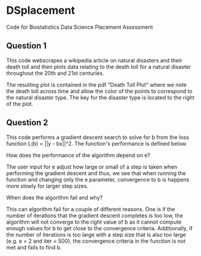 # DSplacement
Code for Biostatistics Data Science Placement Assessment

## Question 1
This code webscrapes a wikipedia article on natural disasters and their death toll and then plots data relating to the death toll for a natural disaster throughout the 20th and 21st centuries.

The resulting plot is contained in the pdf "Death Toll Plot" where we note the death toll across time and allow the color of the points to correspond to the natural disaster type. The key for the disaster type is located to the right of the plot.

## Question 2
This code performs a gradient descent search to solve for b from the loss function L(b) = ||y - bx||^2. The function's performance is defined below.

How does the performance of the algorithm depend on e?

The user input for e adjust how large or small of a step is taken when performing the gradient descent and thus, we see that when running the function and changing only the e parameter, convergence to b is happens more slowly for larger step sizes.

When does the algorithm fail and why?

This can algorithm fail for a couple of different reasons. One is if the number of iterations that the gradient descent completes is too low, the algorithm will not converge to the right value of b as it cannot compute enough values for b to get close to the convergence criteria. Additionally, if the number of iterations is too large with a step size that is also too large (e.g. e = 2 and iter = 500), the convergence criteria in the function is not met and fails to find b.

